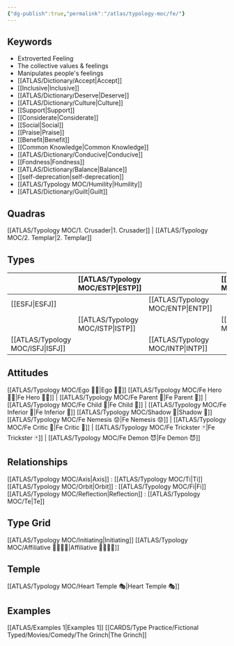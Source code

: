 ```yaml
---
{"dg-publish":true,"permalink":"/atlas/typology-moc/fe/"}
---
```



## Keywords
- Extroverted Feeling
- The collective values & feelings
- Manipulates people's feelings
- [[ATLAS/Dictionary/Accept\|Accept]]
- [[Inclusive\|Inclusive]]
- [[ATLAS/Dictionary/Deserve\|Deserve]]
- [[ATLAS/Dictionary/Culture\|Culture]]
- [[Support\|Support]]
- [[Considerate\|Considerate]] 
- [[Social\|Social]]
- [[Praise\|Praise]]
- [[Benefit\|Benefit]]
- [[Common Knowledge\|Common Knowledge]]
- [[ATLAS/Dictionary/Conducive\|Conducive]]
- [[Fondness\|Fondness]] 
- [[ATLAS/Dictionary/Balance\|Balance]] 
- [[self-deprecation\|self-deprecation]] 
- [[ATLAS/Typology MOC/Humility\|Humility]]
- [[ATLAS/Dictionary/Guilt\|Guilt]]

## Quadras
[[ATLAS/Typology MOC/1. Crusader\|1. Crusader]] | [[ATLAS/Typology MOC/2. Templar\|2. Templar]] 

## Types 

|  |  [[ATLAS/Typology MOC/ESTP\|ESTP]]  |     | [[ATLAS/Typology MOC/ENFJ\|ENFJ]]&nbsp; |
|:---------------|:-----------|:---------------|:---------------|
| [[ESFJ\|ESFJ]]       | | [[ATLAS/Typology MOC/ENTP\|ENTP]]&nbsp; |      |
| |  [[ATLAS/Typology MOC/ISTP\|ISTP]]  |     | [[ATLAS/Typology MOC/INFJ\|INFJ]]       |
| [[ATLAS/Typology MOC/ISFJ\|ISFJ]]&nbsp; |   |  [[ATLAS/Typology MOC/INTP\|INTP]]      |    |  

## Attitudes
[[ATLAS/Typology MOC/Ego 🙋‍♂️\|Ego 🙋‍♂️]]
[[ATLAS/Typology MOC/Fe Hero 🦸‍♂️\|Fe Hero 🦸‍♂️]] | [[ATLAS/Typology MOC/Fe Parent 🤰\|Fe Parent 🤰]] | [[ATLAS/Typology MOC/Fe Child 🧒\|Fe Child 🧒]] | [[ATLAS/Typology MOC/Fe Inferior 👶\|Fe Inferior 👶]]
[[ATLAS/Typology MOC/Shadow 👤\|Shadow 👤]] 
[[ATLAS/Typology MOC/Fe Nemesis 😟\|Fe Nemesis 😟]] | [[ATLAS/Typology MOC/Fe Critic 👵\|Fe Critic 👵]] | [[ATLAS/Typology MOC/Fe Trickster 🃏\|Fe Trickster 🃏]] | [[ATLAS/Typology MOC/Fe Demon 😈\|Fe Demon 😈]]

## Relationships 
[[ATLAS/Typology MOC/Axis\|Axis]] : [[ATLAS/Typology MOC/Ti\|Ti]]
[[ATLAS/Typology MOC/Orbit\|Orbit]] : [[ATLAS/Typology MOC/Fi\|Fi]]
[[ATLAS/Typology MOC/Reflection\|Reflection]]  : [[ATLAS/Typology MOC/Te\|Te]]

## Type Grid 
[[ATLAS/Typology MOC/Initiating\|Initiating]] 
[[ATLAS/Typology MOC/Affiliative 👨‍👩‍👧‍👦\|Affiliative 👨‍👩‍👧‍👦]] 

## Temple 
[[ATLAS/Typology MOC/Heart Temple 🎭\|Heart Temple 🎭]]

## Examples 
[[ATLAS/Examples 1\|Examples 1]] 
[[CARDS/Type Practice/Fictional Typed/Movies/Comedy/The Grinch\|The Grinch]]

